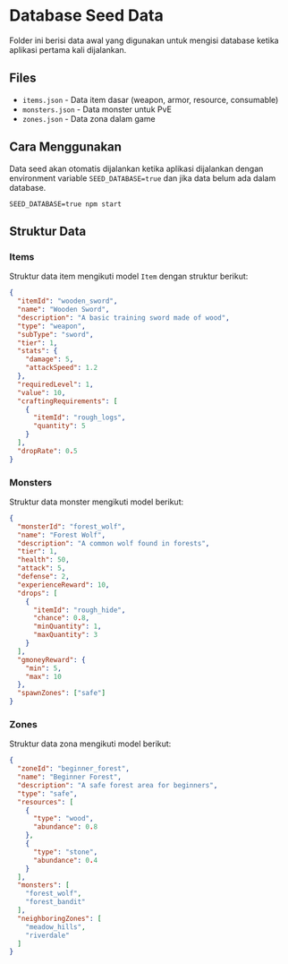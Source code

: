 # Database Seed Data

Folder ini berisi data awal yang digunakan untuk mengisi database ketika aplikasi pertama kali dijalankan.

## Files

- `items.json` - Data item dasar (weapon, armor, resource, consumable)
- `monsters.json` - Data monster untuk PvE
- `zones.json` - Data zona dalam game

## Cara Menggunakan

Data seed akan otomatis dijalankan ketika aplikasi dijalankan dengan environment variable `SEED_DATABASE=true` dan jika data belum ada dalam database.

```
SEED_DATABASE=true npm start
```

## Struktur Data

### Items

Struktur data item mengikuti model `Item` dengan struktur berikut:

```json
{
  "itemId": "wooden_sword",
  "name": "Wooden Sword",
  "description": "A basic training sword made of wood",
  "type": "weapon",
  "subType": "sword",
  "tier": 1,
  "stats": {
    "damage": 5,
    "attackSpeed": 1.2
  },
  "requiredLevel": 1,
  "value": 10,
  "craftingRequirements": [
    {
      "itemId": "rough_logs",
      "quantity": 5
    }
  ],
  "dropRate": 0.5
}
```

### Monsters

Struktur data monster mengikuti model berikut:

```json
{
  "monsterId": "forest_wolf",
  "name": "Forest Wolf",
  "description": "A common wolf found in forests",
  "tier": 1,
  "health": 50,
  "attack": 5,
  "defense": 2,
  "experienceReward": 10,
  "drops": [
    {
      "itemId": "rough_hide",
      "chance": 0.8,
      "minQuantity": 1,
      "maxQuantity": 3
    }
  ],
  "gmoneyReward": {
    "min": 5,
    "max": 10
  },
  "spawnZones": ["safe"]
}
```

### Zones

Struktur data zona mengikuti model berikut:

```json
{
  "zoneId": "beginner_forest",
  "name": "Beginner Forest",
  "description": "A safe forest area for beginners",
  "type": "safe",
  "resources": [
    {
      "type": "wood",
      "abundance": 0.8
    },
    {
      "type": "stone",
      "abundance": 0.4
    }
  ],
  "monsters": [
    "forest_wolf",
    "forest_bandit"
  ],
  "neighboringZones": [
    "meadow_hills",
    "riverdale"
  ]
}
``` 